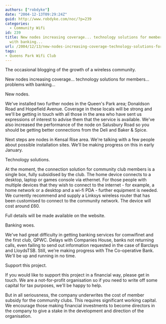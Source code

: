 ```yaml
---
authors: ["robdyke"]
date: "2004-12-13T09:29:24Z"
guid: http://www.robdyke.com/noc/?p=239
categories:
  - Community Wifi
id: 239
title: New nodes increasing coverage... technology solutions for members... problems
  with banking...
url: /2004/12/13/new-nodes-increasing-coverage-technology-solutions-for-members-problems-with-banking/
tags:
- Queens Park Wifi Club
---
```

The occasional blogging of the growth of a wireless community.

New nodes increasing coverage... technology solutions for members... problems with banking...

New nodes.
  
We've installed two further nodes in the Queen's Park area; Donaldson Road and Hopefield Avenue. Coverage in these locals will be strong and we'll be getting in touch with all those in the area who have sent us expressions of interest to advise them that the service is available. We've also increased the performance of the node on Salusbury Road so you should be getting better connections from the Deli and Baker & Spice.

Next steps are nodes in Kensal Rise area. We're talking with a few people about possible installation sites. We'll be making progress on this in early January.

Technology solutions.
  
At the moment, the connection solution for community club members is a single box, fully subsidised by the club. The home device connects to a desktop, laptop or games console via ethernet. For those people with multiple devices that they wish to connect to the internet - for example, a home network or a desktop and a wi-fi PDA - further equipment is needed. We currently recommend and supply a Linksys wireless router that has been customised to connect to the community network. The device will cost around £60.

Full details will be made available on the website.

Banking woes.
  
We've had great difficulty in getting banking services for comwifinet and the first club, QPWC. Delays with Companies House, banks not returning calls, even failing to send out information requested in the case of Barclays and LloydsTSB. Still, we're making progress with The Co-operative Bank. We'll be up and running in no time.

Support this project.
  
If you would like to support this project in a financial way, please get in touch. We are a not-for-profit organisation so if you need to write off some capital for tax purposes, we'll be happy to help.

But in all seriousness, the company underwrites the cost of member subsidy for the community clubs. This requires significant working capital. We encourage those making financial investments to become directors in the company to give a stake in the development and direction of the organisation.